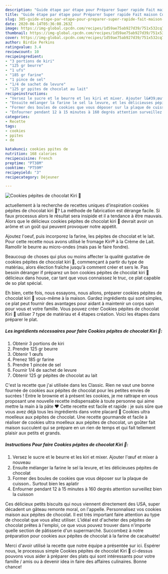 ```yaml
---
description: "Guide étape par étape pour Préparer Super rapide Fait maison Cookies pépites de chocolat Kiri 🧀"
title: "Guide étape par étape pour Préparer Super rapide Fait maison Cookies pépites de chocolat Kiri 🧀"
slug: 305-guide-etape-par-etape-pour-preparer-super-rapide-fait-maison-cookies-pepites-de-chocolat-kiri
date: 2020-06-14T05:36:08.263Z
image: https://img-global.cpcdn.com/recipes/1d59ae75ab927d39/751x532cq70/cookies-pepites-de-chocolat-kiri-🧀-photo-principale-de-la-recette.jpg
thumbnail: https://img-global.cpcdn.com/recipes/1d59ae75ab927d39/751x532cq70/cookies-pepites-de-chocolat-kiri-🧀-photo-principale-de-la-recette.jpg
cover: https://img-global.cpcdn.com/recipes/1d59ae75ab927d39/751x532cq70/cookies-pepites-de-chocolat-kiri-🧀-photo-principale-de-la-recette.jpg
author: Birdie Perkins
ratingvalue: 3.4
reviewcount: 10
recipeingredient:
- "3 portions de kiri"
- "125 gr beurre"
- "1 ufs"
- "185 gr farine"
- "1 pince de sel"
- "1/4 de sachet de levure"
- "125 gr ppites de chocolat au lait"
recipeinstructions:
- "Versez le sucre et le beurre et les kiri et mixer. Ajouter l&#39;œuf et mixer à nouveau"
- "Ensuite mélanger la farine le sel la levure, et les délicieuses pépites de chocolat"
- "Former des boules de cookies que vous déposer sur la plaque de cuisson.. Surtout bien les aplatir"
- "Enfourner pendant 12 à 15 minutes à 160 degrés attention surveillez bien la cuisson"
categories:
- Recette
tags:
- cookies
- ppites
- de

katakunci: cookies ppites de 
nutrition: 168 calories
recipecuisine: French
preptime: "PT38M"
cooktime: "PT59M"
recipeyield: "3"
recipecategory: Déjeuner

---
```



![Cookies pépites de chocolat Kiri 🧀](https://img-global.cpcdn.com/recipes/1d59ae75ab927d39/751x532cq70/cookies-pepites-de-chocolat-kiri-🧀-photo-principale-de-la-recette.jpg)

actuellement à la recherche de recettes uniques d'inspiration cookies pépites de chocolat kiri 🧀? La méthode de fabrication est dérange facile. Si faux processus alors le résultat sera insipide et il a tendance à être mauvais. Alors que le délicieux cookies pépites de chocolat kiri 🧀 devrait avoir un arôme et un goût qui peuvent provoquer notre appétit.

Ajoutez l&#39;oeuf, puis incorporez la farine, les pépites de chocolat et le lait. Pour cette recette nous avons utilisé le fromage Kiri® à la Crème de Lait. Ramollir le beurre au micro-ondes (mais pas le faire fondre).

Beaucoup de choses qui plus ou moins affecter la qualité gustative de cookies pépites de chocolat kiri 🧀, commençant à partir du type de matériau, alors élection fraîche jusqu'à comment créer et sers le. Pas besoin déranger if préparez un bon cookies pépites de chocolat kiri 🧀 délicieux dans house, car tant que vous connaissez le truc, ce plat capable de so plat spécial.


Eh bien, cette fois, nous essayons, nous allons, préparer cookies pépites de chocolat kiri 🧀 vous-même à la maison. Gardez ingrédients qui sont simples, ce plat peut fournir des avantages pour aidant à maintenir un corps sain pour vous et votre famille. Vous pouvez créer Cookies pépites de chocolat Kiri 🧀 utiliser 7 type de matériau et 4 étapes création. Voici les étapes dans préparer le plat.

<!--inarticleads1-->

##### Les ingrédients nécessaires pour faire Cookies pépites de chocolat Kiri 🧀:

1. Obtenir 3 portions de kiri
1. Prendre 125 gr beurre
1. Obtenir 1 œufs
1. Prenez 185 gr farine
1. Prendre 1 pincée de sel
1. Fournir 1/4 de sachet de levure
1. Obtenir 125 gr pépites de chocolat au lait


C&#39;est la recette que j&#39;ai utilisée dans les Classic. Rien ne vaut une bonne fournée de cookies aux pépites de chocolat pour les petites envies de sucrées ! Entre le brownie et à présent les cookies, je me rattrape en vous proposant une nouvelle recette indispensable à toute personne qui aime mettre la main à la pâte ♥ Cette recette est facile et rapide : je suis sûre que vous avez déjà tous les ingrédients dans votre placard 🙂 Cookies ultra moelleux aux pépites de chocolat. Une recette gourmande et facile à réaliser de cookies ultra moelleux aux pépites de chocolat, un goûter fait maison succulent qui se prépare en un rien de temps et qui fait tellement plaisir aux petits et grands. 

<!--inarticleads2-->

##### Instructions Pour faire Cookies pépites de chocolat Kiri 🧀:

1. Versez le sucre et le beurre et les kiri et mixer. Ajouter l&#39;œuf et mixer à nouveau
1. Ensuite mélanger la farine le sel la levure, et les délicieuses pépites de chocolat
1. Former des boules de cookies que vous déposer sur la plaque de cuisson.. Surtout bien les aplatir
1. Enfourner pendant 12 à 15 minutes à 160 degrés attention surveillez bien la cuisson


Ces délicieux petits biscuits qui nous viennent directement des USA, super décadent un gâteau remonte moral, on l&#39;appelle. Personnalisez vos cookies maison aux pépites de chocolat. Il est très important faire attention au type de chocolat que vous allez utiliser. L&#39;idéal est d&#39;acheter des pépites de chocolat prêtes à l&#39;emploi, ce que vous pouvez trouver dans n&#39;importe quelle section de pâtisserie d&#39;un supermarché. Succombez à notre préparation pour cookies aux pépites de chocolat à la farine de cacahuète! 


Merci d'avoir utilisé la recette que notre équipe a présentée sur ici. Espérer nous, le processus simple Cookies pépites de chocolat Kiri 🧀 ci-dessus pouvons vous aider à préparer des plats qui sont intéressants pour votre famille / amis ou à devenir idea in faire des affaires culinaires. Bonne chance!
